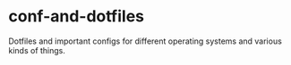 # conf-and-dotfiles
Dotfiles and important configs for different operating systems and various kinds of things. 
